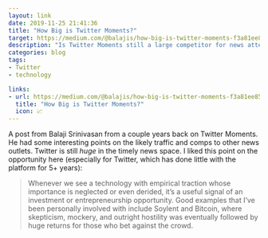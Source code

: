 ```yaml
---
layout: link
date: 2019-11-25 21:41:36
title: "How Big is Twitter Moments?"
target: https://medium.com/@balajis/how-big-is-twitter-moments-f3a81ee85f71
description: "Is Twitter Moments still a large competitor for news attention?"
categories: blog
tags:
- Twitter
- technology

links:
- url: https://medium.com/@balajis/how-big-is-twitter-moments-f3a81ee85f71
  title: "How Big is Twitter Moments?"
  icon: 📈
---
```


A post from Balaji Srinivasan from a couple years back on Twitter Moments. He had some interesting points on the likely traffic and comps to other news outlets. Twitter is still _huge_ in the timely news space. I liked this point on the opportunity here (especially for Twitter, which has done little with the platform for 5+ years):

> Whenever we see a technology with empirical traction whose importance is neglected or even derided, it’s a useful signal of an investment or entrepreneurship opportunity. Good examples that I’ve been personally involved with include Soylent and Bitcoin, where skepticism, mockery, and outright hostility was eventually followed by huge returns for those who bet against the crowd.
